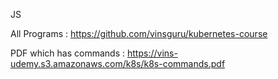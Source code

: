 JS


All Programs : 
https://github.com/vinsguru/kubernetes-course

PDF which has commands : 
https://vins-udemy.s3.amazonaws.com/k8s/k8s-commands.pdf

